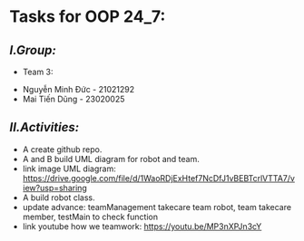 # Tasks for OOP 24_7:

## ***I.Group:***
+ Team 3:
* Nguyễn Minh Đức - 21021292
* Mai Tiến Dũng - 23020025

## ***II.Activities:***
- A create github repo.
- A and B build UML diagram for robot and team.
- link image UML diagram: https://drive.google.com/file/d/1WaoRDjExHtef7NcDfJ1vBEBTcrlVTTA7/view?usp=sharing
- A build robot class.
- update advance: teamManagement takecare team robot, team takecare member, testMain to check function
- link youtube how we teamwork: https://youtu.be/MP3nXPJn3cY
